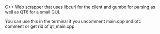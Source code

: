 C++ Web scrapper that uses libcurl for the client and gumbo for parsing as well as QT6 for a small GUI.

You can use this in the terminal if you uncomment main.cpp and ofc comment or get rid of qt_main.cpp.
